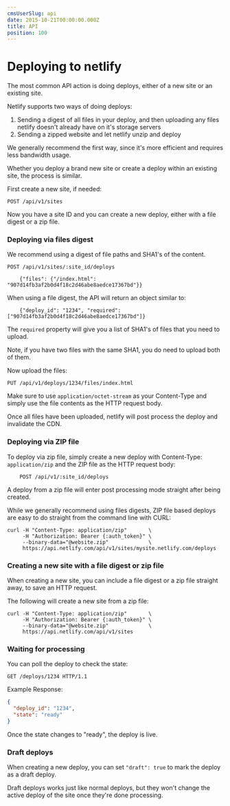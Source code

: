 ```yaml
---
cmsUserSlug: api
date: 2015-10-21T00:00:00.000Z
title: API
position: 100
---
```


# Deploying to netlify

The most common API action is doing deploys, either of a new site or an existing site.

Netlify supports two ways of doing deploys:

1. Sending a digest of all files in your deploy, and then uploading any files netlify doesn't already have on it's storage servers
2. Sending a zipped website and let netlify unzip and deploy

We generally recommend the first way, since it's more efficient and requires less bandwidth usage.

Whether you deploy a brand new site or create a deploy within an existing site, the process is similar.

First create a new site, if needed:

```
POST /api/v1/sites
```

Now you have a site ID and you can create a new deploy, either with a file digest or a zip file.

### Deploying via files digest

We recommend using a digest of file paths and SHA1's of the content.

```
POST /api/v1/sites/:site_id/deploys

    {"files": {"/index.html": "907d14fb3af2b0d4f18c2d46abe8aedce17367bd"}}
```

When using a file digest, the API will return an object similar to:
```
    {"deploy_id": "1234", "required": ["907d14fb3af2b0d4f18c2d46abe8aedce17367bd"]}
```

The `required` property will give you a list of SHA1's of files that you need to upload.

Note, if you have two files with the same SHA1, you do need to upload both of them.

Now upload the files:

```
PUT /api/v1/deploys/1234/files/index.html
```
Make sure to use `application/octet-stream` as your Content-Type and simply use the file contents as the HTTP request body.

Once all files have been uploaded, netlify will post process the deploy and invalidate the CDN.

### Deploying via ZIP file

To deploy via zip file, simply create a new deploy with Content-Type: `application/zip` and the ZIP file as the HTTP request body:

```
    POST /api/v1/:site_id/deploys
```

A deploy from a zip file will enter post processing mode straight after being created.

While we generally recommend using files digests, ZIP file based deploys are easy to do straight from the command line with CURL:

``` shell
curl -H "Content-Type: application/zip"       \
     -H "Authorization: Bearer {:auth_token}" \
     --binary-data="@website.zip"             \
     https://api.netlify.com/api/v1/sites/mysite.netlify.com/deploys
```

### Creating a new site with a file digest or zip file

When creating a new site, you can include a file digest or a zip file straight away, to save an HTTP request.

The following will create a new site from a zip file:

``` shell
curl -H "Content-Type: application/zip"       \
     -H "Authorization: Bearer {:auth_token}" \
     --binary-data="@website.zip"             \
     https://api.netlify.com/api/v1/sites
```

### Waiting for processing

You can poll the deploy to check the state:

``` http
GET /deploys/1234 HTTP/1.1
```
Example Response:

``` json
{
  "deploy_id": "1234",
  "state": "ready"
}
```

Once the state changes to "ready", the deploy is live.

### Draft deploys

When creating a new deploy, you can set `"draft": true` to mark the deploy as a draft deploy.

Draft deploys works just like normal deploys, but they won't change the active deploy of the site once they're done processing.
